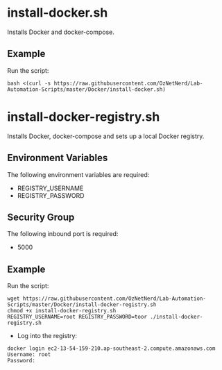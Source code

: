 # install-docker.sh

Installs Docker and docker-compose.

## Example

Run the script:

```
bash <(curl -s https://raw.githubusercontent.com/OzNetNerd/Lab-Automation-Scripts/master/Docker/install-docker.sh)
```

# install-docker-registry.sh

Installs Docker, docker-compose and sets up a local Docker registry.

## Environment Variables

The following environment variables are required:

* REGISTRY_USERNAME
* REGISTRY_PASSWORD

## Security Group

The following inbound port is required:

* 5000

## Example

Run the script:

```
wget https://raw.githubusercontent.com/OzNetNerd/Lab-Automation-Scripts/master/Docker/install-docker-registry.sh
chmod +x install-docker-registry.sh
REGISTRY_USERNAME=root REGISTRY_PASSWORD=toor ./install-docker-registry.sh
```
* Log into the registry:

```
docker login ec2-13-54-159-210.ap-southeast-2.compute.amazonaws.com
Username: root
Password: 
```